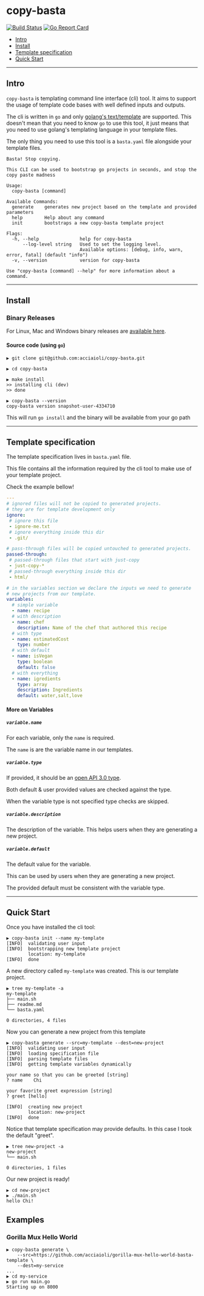 # copy-basta

[![Build Status](https://travis-ci.com/acciaioli/copy-basta.svg?branch=master)](https://travis-ci.com/acciaioli/copy-basta)
[![Go Report Card](https://goreportcard.com/badge/github.com/acciaioli/copy-basta)](https://goreportcard.com/report/github.com/acciaioli/copy-basta)


- [Intro](#intro)
- [Install](#install)
- [Template specification](#template-specification)
- [Quick Start](#quick-start)

---
## Intro

`copy-basta` is templating command line interface (cli) tool.
It aims to support the usage of template code bases with well defined inputs and outputs.

The cli is written in `go` and only [golang's text/template](https://golang.org/pkg/text/template) are supported.
This doesn't mean that you need to know `go` to use this tool, it just means that you need to use golang's templating language
in your template files.

The only thing you need to use this tool is a `basta.yaml` file alongside your template files.

```
Basta! Stop copying.

This CLI can be used to bootstrap go projects in seconds, and stop the copy paste madness

Usage:
  copy-basta [command]

Available Commands:
  generate    generates new project based on the template and provided parameters
  help        Help about any command
  init        bootstraps a new copy-basta template project

Flags:
  -h, --help               help for copy-basta
      --log-level string   Used to set the logging level.
                           Available options: [debug, info, warn, error, fatal] (default "info")
  -v, --version            version for copy-basta

Use "copy-basta [command] --help" for more information about a command.
```

---
## Install

### Binary Releases

For Linux, Mac and Windows binary releases are [available here](https://github.com/acciaioli/copy-basta/releases).

#### Source code (using `go`)

```
▶ git clone git@github.com:acciaioli/copy-basta.git

▶ cd copy-basta

▶ make install
>> installing cli (dev)
>> done

▶ copy-basta --version
copy-basta version snapshot-user-4334710
```

This will run `go install` and the binary will be available from your go path

---
## Template specification
The template specification lives in `basta.yaml` file.

This file contains all the information required by the cli tool to make use of your template project.

Check the example bellow!

```yaml
---
# ignored files will not be copied to generated projects.
# they are for template development only
ignore:
 # ignore this file 
 - ignore-me.txt
 # ignore everything inside this dir 
 - .git/

# pass-through files will be copied untouched to generated projects.
passed-through:
 # passed-through files that start with just-copy
 - just-copy-*
 # passed-through everything inside this dir
 - html/

# in the variables section we declare the inputs we need to generate
# new projects from our template.
variables:
  # simple variable
  - name: recipe
  # with description
  - name: chef
    description: Name of the chef that authored this recipe
  # with type
  - name: estimatedCost
    type: number
  # with default
  - name: isVegan
    type: boolean
    default: false
  # with everything
  - name: igredients
    type: array
    description: Ingredients 
    default: water,salt,love
```
#### More on Variables

##### `variable.name`
For each variable, only the `name` is required.

The `name` is are the variable name in our templates.

##### `variable.type`
If provided, it should be an [open API 3.0 type](https://swagger.io/docs/specification/data-models/data-types).

Both default & user provided values are checked against the type.

When the variable type is not specified type checks are skipped.

##### `variable.description`

The description of the variable.
This helps users when they are generating a new project.

##### `variable.default`

The default value for the variable. 

This can be used by users when they are generating a new project.

The provided default must be consistent with the variable type.

___
## Quick Start

Once you have installed the cli tool:

```
▶ copy-basta init --name my-template
[INFO]	validating user input
[INFO]	bootstrapping new template project
        location: my-template
[INFO]	done
```

A new directory called `my-template` was created. 
This is our template project.

```
▶ tree my-template -a
my-template
├── main.sh
├── readme.md
└── basta.yaml

0 directories, 4 files
```

Now you can generate a new project from this template

```
▶ copy-basta generate --src=my-template --dest=new-project
[INFO]	validating user input
[INFO]	loading specification file
[INFO]	parsing template files
[INFO]	getting template variables dynamically

your name so that you can be greeted [string] 
? name    Chi

your favorite greet expression [string] 
? greet [hello]    

[INFO]	creating new project
        location: new-project
[INFO]	done
```

Notice that template specification may provide defaults.
In this case I took the default "greet". 

```
▶ tree new-project -a
new-project
└── main.sh

0 directories, 1 files
```

Our new project is ready!

```
▶ cd new-project
▶ ./main.sh
hello Chi!
```


## Examples

### Gorilla Mux Hello World

```
▶ copy-basta generate \
    --src=https://github.com/acciaioli/gorilla-mux-hello-world-basta-template \
    --dest=my-service
...
▶ cd my-service
▶ go run main.go
Starting up on 8000
```
